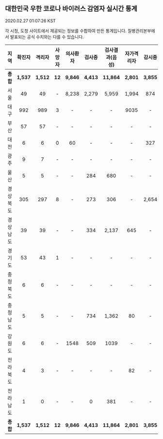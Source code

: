 
## 대한민국 우한 코로나 바이러스 감염자 실시간 통계
2020.02.27 01:07:26 KST

각 시청, 도청 사이트에서 제공되는 정보를 수합하여 만든 통계입니다.
질병관리본부에서 발표되는 공식 수치와는 다를 수 있습니다.


        
|  지역  | 확진자 |  격리자  |  사망자  |  의사환자  |  검사중  |  검사결과(음성)  |  자가격리자  |  감시중  |  감시해제  |  완치  |
|:------:|:------:|:--------:|:--------:|:----------:|:--------:|:----------------:|:------------:|:--------:|:----------:|:--:|
|**총합**|**1,537**|**1,512**|**12**|**9,846**|**4,413**|**11,864**|**2,801**|**3,855**|**2,319**|**13**|
|서울|49|49|-|8,238|2,279|5,959|1,994|874|1,120|-|
|대구|992|989|3|-|-|-|9035|-|-|-|
|부산|57|57|-|-|-|-|-|-|-|-|
|대전|6|6|0|60|-|-|-|327|1165|-|
|광주|9|7|-|-|-|-|-|-|-|2|
|울산|5|5|-|-|284|680|-|-|-|-|
|경상북도|305|297|8|-|273|306|-|2,654|22|-|
|경상남도|39|39|-|-|334|2,137|645|-|-|-|
|경기도|53|43|1|-|-|-|-|-|-|9|
|충청북도|6|6|-|-|-|-|-|-|-|-|
|충청남도|5|5|-|-|734|1,362|80|-|-|-|
|강원도|6|6|-|1548|509|1039|-|-|-|-|
|전라북도|4|3|-|-|-|-|82|-|11|1|
|전라남도|1|0|-|-|0|381|-|-|1|1|
|**총합**|**1,537**|**1,512**|**12**|**9,846**|**4,413**|**11,864**|**2,801**|**3,855**|**2,319**|**13**|

        
